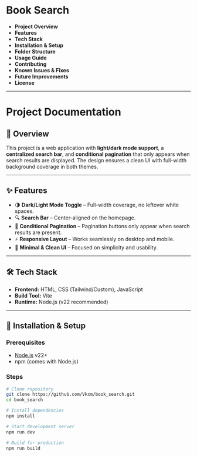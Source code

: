 # Book Search

- **Project Overview**
- **Features**
- **Tech Stack**
- **Installation & Setup**
- **Folder Structure**
- **Usage Guide**
- **Contributing**
- **Known Issues & Fixes**
- **Future Improvements**
- **License**

---

# Project Documentation

## 📖 Overview

This project is a web application with **light/dark mode support**, a **centralized search bar**, and **conditional pagination** that only appears when search results are displayed. The design ensures a clean UI with full-width background coverage in both themes.

---

## ✨ Features

- 🌗 **Dark/Light Mode Toggle** – Full-width coverage, no leftover white spaces.
- 🔍 **Search Bar** – Center-aligned on the homepage.
- 📄 **Conditional Pagination** – Pagination buttons only appear when search results are present.
- ⚡ **Responsive Layout** – Works seamlessly on desktop and mobile.
- 🎨 **Minimal & Clean UI** – Focused on simplicity and usability.

---

## 🛠️ Tech Stack

- **Frontend:** HTML, CSS (Tailwind/Custom), JavaScript
- **Build Tool:** Vite
- **Runtime:** Node.js (v22 recommended)

---

## 🚀 Installation & Setup

### Prerequisites

- [Node.js](https://nodejs.org/) v22+
- npm (comes with Node.js)

### Steps

```bash
# Clone repository
git clone https://github.com/Vkxm/book_search.git
cd book_search

# Install dependencies
npm install

# Start development server
npm run dev

# Build for production
npm run build
```
